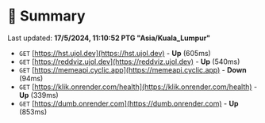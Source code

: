 # 📖 Summary
Last updated: **17/5/2024, 11:10:52 PTG "Asia/Kuala_Lumpur"**

- `GET` [https://hst.ujol.dev](https://hst.ujol.dev) - **Up** (605ms)
- `GET` [https://reddviz.ujol.dev](https://reddviz.ujol.dev) - **Up** (540ms)
- `GET` [https://memeapi.cyclic.app](https://memeapi.cyclic.app) - **Down** (94ms)
- `GET` [https://klik.onrender.com/health](https://klik.onrender.com/health) - **Up** (339ms)
- `GET` [https://dumb.onrender.com](https://dumb.onrender.com) - **Up** (853ms)
